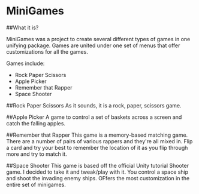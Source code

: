 # MiniGames
##What it is?

MiniGames was a project to create several different types of games in one unifying package. Games are united under one set of menus that offer customizations for all the games.

Games include:
- Rock Paper Scissors
- Apple Picker
- Remember that Rapper
- Space Shooter

##Rock Paper Scissors
As it sounds, it is a rock, paper, scissors game.

##Apple Picker
A game to control a set of baskets across a screen and catch the falling apples.

##Remember that Rapper
This game is a memory-based matching game. There are a number of pairs of various rappers and they're all mixed in. Flip a card and try your best to remember the location of it as you flip through more and try to match it.

##Space Shooter
This game is based off the official Unity tutorial Shooter game. I decided to take it and tweak/play with it. You control a space ship and shoot the invading enemy ships. OFfers the most customization in the entire set of minigames. 
